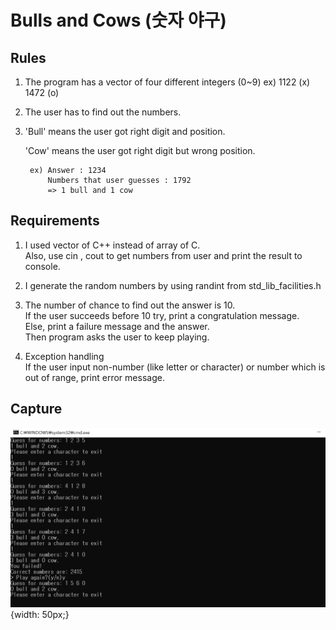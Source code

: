 # Bulls and Cows (숫자 야구)

## Rules
1. The program has a vector of four different integers (0~9)
ex) 1122 (x) 1472 (o)

2. The user has to find out the numbers.

3. 'Bull' means the user got right digit and position. 
   
   'Cow' means the user got right digit but wrong position.
   
        ex) Answer : 1234
            Numbers that user guesses : 1792     
            => 1 bull and 1 cow 
         
         
## Requirements
1. I used vector of C++ instead of array of C.<br/>Also, use cin , cout to get numbers from user and print the result to console.
2. I generate the random numbers by using randint from std_lib_facilities.h 
3. The number of chance to find out the answer is 10.<br/>If the user succeeds before 10 try, print a congratulation message.<br/>Else, print a failure message and the answer.<br/> Then program asks the user to keep playing. 


4. Exception handling<br/>If the user input non-number (like letter or character) or number which is out of range, print error message. 


## Capture
![Test1](../img/1.png){width: 50px;}
